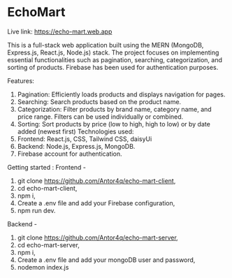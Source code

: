 # EchoMart

Live link: https://echo-mart.web.app

This is a full-stack web application built using the MERN (MongoDB, Express.js, React.js, Node.js) stack. 
The project focuses on implementing essential functionalities such as pagination, searching, categorization, 
and sorting of products. Firebase has been used for authentication purposes.

Features: 
   1. Pagination: Efficiently loads products and displays navigation for pages.
   2. Searching: Search products based on the product name.
   3. Categorization: Filter products by brand name, category name, and price range. Filters can be used individually or combined.
   4. Sorting: Sort products by price (low to high, high to low) or by date added (newest first)
Technologies used:
  1. Frontend: React.js, CSS, Tailwind CSS, daisyUi
  2. Backend: Node.js, Express.js, MongoDB.
  3. Firebase account for authentication.

Getting started :
   Frontend - 
   1. git clone  https://github.com/Antor4q/echo-mart-client,
   2. cd echo-mart-client,
   3. npm i,
   4. Create a .env file and add your Firebase configuration,
   5. npm run dev.
   
   Backend - 
   1. git clone  https://github.com/Antor4q/echo-mart-server,
   2. cd echo-mart-server,
   3. npm i,
   4. Create a .env file and add your mongoDB user and password,
   5. nodemon index.js
